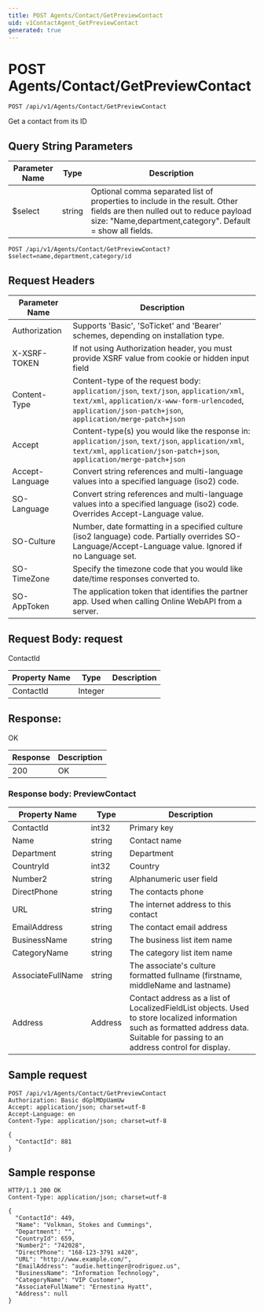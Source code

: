 ```yaml
---
title: POST Agents/Contact/GetPreviewContact
uid: v1ContactAgent_GetPreviewContact
generated: true
---
```


# POST Agents/Contact/GetPreviewContact

```http
POST /api/v1/Agents/Contact/GetPreviewContact
```

Get a contact from its ID







## Query String Parameters

| Parameter Name | Type |  Description |
|----------------|------|--------------|
| $select | string |  Optional comma separated list of properties to include in the result. Other fields are then nulled out to reduce payload size: "Name,department,category". Default = show all fields. |

```http
POST /api/v1/Agents/Contact/GetPreviewContact?$select=name,department,category/id
```


## Request Headers

| Parameter Name | Description |
|----------------|-------------|
| Authorization  | Supports 'Basic', 'SoTicket' and 'Bearer' schemes, depending on installation type. |
| X-XSRF-TOKEN   | If not using Authorization header, you must provide XSRF value from cookie or hidden input field |
| Content-Type | Content-type of the request body: `application/json`, `text/json`, `application/xml`, `text/xml`, `application/x-www-form-urlencoded`, `application/json-patch+json`, `application/merge-patch+json` |
| Accept         | Content-type(s) you would like the response in: `application/json`, `text/json`, `application/xml`, `text/xml`, `application/json-patch+json`, `application/merge-patch+json` |
| Accept-Language | Convert string references and multi-language values into a specified language (iso2) code. |
| SO-Language | Convert string references and multi-language values into a specified language (iso2) code. Overrides Accept-Language value. |
| SO-Culture | Number, date formatting in a specified culture (iso2 language) code. Partially overrides SO-Language/Accept-Language value. Ignored if no Language set. |
| SO-TimeZone | Specify the timezone code that you would like date/time responses converted to. |
| SO-AppToken | The application token that identifies the partner app. Used when calling Online WebAPI from a server. |

## Request Body: request 

ContactId 

| Property Name | Type |  Description |
|----------------|------|--------------|
| ContactId | Integer |  |

## Response:

OK

| Response | Description |
|----------------|-------------|
| 200 | OK |

### Response body: PreviewContact

| Property Name | Type |  Description |
|----------------|------|--------------|
| ContactId | int32 | Primary key |
| Name | string | Contact name |
| Department | string | Department |
| CountryId | int32 | Country |
| Number2 | string | Alphanumeric user field |
| DirectPhone | string | The contacts phone |
| URL | string | The internet address to this contact |
| EmailAddress | string | The contact email address |
| BusinessName | string | The business list item name |
| CategoryName | string | The category list item name |
| AssociateFullName | string | The associate's culture formatted fullname (firstname, middleName and lastname) |
| Address | Address | Contact address as a list of LocalizedFieldList objects. Used to store localized information such as formatted address data. Suitable for passing to an address control for display. |

## Sample request

```http!
POST /api/v1/Agents/Contact/GetPreviewContact
Authorization: Basic dGplMDpUamUw
Accept: application/json; charset=utf-8
Accept-Language: en
Content-Type: application/json; charset=utf-8

{
  "ContactId": 881
}
```

## Sample response

```http_
HTTP/1.1 200 OK
Content-Type: application/json; charset=utf-8

{
  "ContactId": 449,
  "Name": "Volkman, Stokes and Cummings",
  "Department": "",
  "CountryId": 659,
  "Number2": "742028",
  "DirectPhone": "168-123-3791 x420",
  "URL": "http://www.example.com/",
  "EmailAddress": "audie.hettinger@rodriguez.us",
  "BusinessName": "Information Technology",
  "CategoryName": "VIP Customer",
  "AssociateFullName": "Ernestina Hyatt",
  "Address": null
}
```